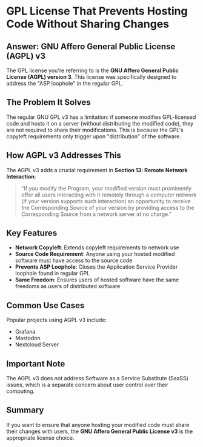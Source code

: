 # GPL License That Prevents Hosting Code Without Sharing Changes

## Answer: GNU Affero General Public License (AGPL) v3

The GPL license you're referring to is the **GNU Affero General Public License (AGPL) version 3**. This license was specifically designed to address the "ASP loophole" in the regular GPL.

## The Problem It Solves

The regular GNU GPL v3 has a limitation: if someone modifies GPL-licensed code and hosts it on a server (without distributing the modified code), they are not required to share their modifications. This is because the GPL's copyleft requirements only trigger upon "distribution" of the software.

## How AGPL v3 Addresses This

The AGPL v3 adds a crucial requirement in **Section 13: Remote Network Interaction**:

> "If you modify the Program, your modified version must prominently offer all users interacting with it remotely through a computer network (if your version supports such interaction) an opportunity to receive the Corresponding Source of your version by providing access to the Corresponding Source from a network server at no charge."

## Key Features

- **Network Copyleft**: Extends copyleft requirements to network use
- **Source Code Requirement**: Anyone using your hosted modified software must have access to the source code
- **Prevents ASP Loophole**: Closes the Application Service Provider loophole found in regular GPL
- **Same Freedom**: Ensures users of hosted software have the same freedoms as users of distributed software

## Common Use Cases

Popular projects using AGPL v3 include:
- Grafana
- Mastodon
- Nextcloud Server

## Important Note

The AGPL v3 does not address Software as a Service Substitute (SaaSS) issues, which is a separate concern about user control over their computing.

## Summary

If you want to ensure that anyone hosting your modified code must share their changes with users, the **GNU Affero General Public License v3** is the appropriate license choice.